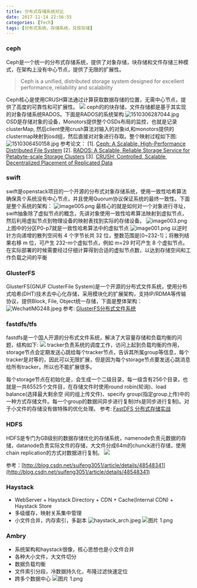 ```yaml
---
title: 分布式存储系统对比
date: 2017-11-14 22:56:55
categories: [Tech]
tags: [分布式系统，存储系统，兑现存储]
---
```

### ceph
Ceph是一个统一的分布式存储系统，提供了对象存储，块存储和文件存储三种模式，在架构上没有中心节点，提供了无限的扩展性。
> Ceph is a unified, distributed storage system designed for excellent performance, reliability and scalability

Ceph核心是使用CRUSH算法通过计算获取数据存储的位置，无需中心节点，提供了高度的可靠性和可扩展性。
![](http://docs.ceph.com/docs/master/_images/stack.png)
ceph的的块存储，文件存储都是基于其实现的对象存储系统RADOS。下面是RADOS的系统架构
![1510306287044.jpg](http://7sbpmg.com1.z0.glb.clouddn.com/blog/images/876E9FA342C9C0341021EDC0E7611B22.jpg?imageView2/0/w/600)
OSD是存储对象的设备，Monotors提供整个OSDs布局的监控，也就是记录clusterMap, 然后client使用crush算法对输入的对象id,和monotors提供的clustermap映射到osd组，然后直接对对象进行存取。整个映射过程如下图:
![1510306450158.jpg](http://7sbpmg.com1.z0.glb.clouddn.com/blog/images/DEA1B39C1679E4428E577CD8555A0AD4.jpg?imageView2/0/w/600)
参考论文：
[1]. [Ceph: A Scalable, High-Performance Distributed File System](https://www.ssrc.ucsc.edu/Papers/weil-osdi06.pdf)
[2]. [RADOS: A Scalable, Reliable Storage Service for Petabyte-scale Storage Clusters](https://ceph.com/wp-content/uploads/2016/08/weil-rados-pdsw07.pdf)
[3]. [CRUSH: Controlled, Scalable, Decentralized Placement of Replicated Data](https://ceph.com/wp-content/uploads/2016/08/weil-crush-sc06.pdf)
### swift
swift是openstack项目的一个开源的分布式对象存储系统，使用一致性哈希算法确保真个系统没有中心节点，并且使用Quorum协议保证系统的最终一致性。下面是整个系统的架构：
![image005.png](http://7sbpmg.com1.z0.glb.clouddn.com/blog/images/AC2D020F9C2A8DF9C6866217D265E57D.png?imageView2/0/w/600)
最核心的就是如何对一个对象进行寻址，swift抽象除了虚拟节点的概念，先讲对象使用一致性哈希算法映射到虚拟节点，然后利用虚拟节点到物理设备的映射表找到实际的存储设备。
![image003.png](http://7sbpmg.com1.z0.glb.clouddn.com/blog/images/B222FF85DEDC4427DE45D2390B9BA1A8.png?imageView2/0/w/600)
上图中的分区P0-p7就是一致性哈希算法中的虚拟节点
![image001.png](http://7sbpmg.com1.z0.glb.clouddn.com/blog/images/C5C82FF2AC2BD1C6E5087E44066B7E75.png?imageView2/0/w/600)
以逆时针方向递增的散列空间有 4 个字节长共 32 位，整数范围是[0~232-1]；将散列结果右移 m 位，可产生 232-m个虚拟节点，例如 m=29 时可产生 8 个虚拟节点。在实际部署的时候需要经过仔细计算得到合适的虚拟节点数，以达到存储空间和工作负载之间的平衡
### GlusterFS
GlusterFS(GNUF ClusterFile System)是一个开源的分布式文件系统，使用分布式哈希(DHT)技术去中心化存储，采用模块化的扩展架构，支持IP/RDMA等传输协议，提供Block, File, Object统一存储，下面是整体架构：
![WechatIMG248.jpeg](http://7sbpmg.com1.z0.glb.clouddn.com/blog/images/D8673B563AC1F588B76B2AAD28F3999E.jpg?imageView2/0/w/600)
参考: [GlusterFS分布式文件系统](http://www.chinacloud.cn/upload/2015-01/15011009251270.pdf)
### fastdfs/tfs
fastdfs是一个国人开源的分布式文件系统，解决了大容量存储和负载均衡的问题，结构如下:
![](http://static.oschina.net/uploads/img/201204/20230218_pNXn.jpg)
tracker负责系统的调度工作，访问上起到负载均衡的作用，storage节点会定期发送心跳给每个tracker节点，告诉其所属group等信息，每个tracker是对等的，因此可以无限扩展，但是因为每个storage节点要发送心跳消息给所有tracker，所以也不能扩展很多。

每个storage节点在初始化是，会生成一个二级目录，每一级含有256个目录，也就是一共65525个文件目，在存储文件时使用round robin(轮询)、load balance(选择最大剩余空 间的组上传文件)、specify group(指定group上传)中的一种方式存储文件。每一个group的数据间异步进行复制(tfs是同步进行复制)。对于小文件的存储没有做特殊的优化处理。
参考: [FastDFS 分布式存储实战](http://7sbpmg.com1.z0.glb.clouddn.com/blog/images/FastDFS.pdf)
### HDFS
HDFS是专门为GB级别的数据存储优化的存储系统，namenode负责元数据的存储，datanode负责实际文件的存储，大文件分成64m的chunck进行存储，使用chain replication的方式对数据进行复制。
![](http://img.blog.csdn.net/20150918165001520)

参考：[http://blog.csdn.net/suifeng3051/article/details/48548341](http://blog.csdn.net/suifeng3051/article/details/48548341)
### Haystack
- WebServer + Haystack Directory + CDN + Cache(Internal CDN) + Haystack Store
- 多级缓存，映射关系集中管理
- 小文件合并，内存索引，多副本
![haystack_arch.jpeg](http://7sbpmg.com1.z0.glb.clouddn.com/blog/images/22537BD9E2E878215589256DE92F4DF7.jpg?imageView2/0/w/600)
![图片 1.png](http://7sbpmg.com1.z0.glb.clouddn.com/blog/images/8BCBA869054800DD24B9D624136E0051.png?imageView2/0/w/600)
### Ambry
- 系统架构和haystack很像，核心思想也是小文件合并
- 各种大小文件，大文件切分
- 数据负载均衡
- 文件索引分段，冷数据持久化，布隆过滤快速定位
- 跨多个数据中心
![图片 1.png](http://7sbpmg.com1.z0.glb.clouddn.com/blog/images/64943ED7F96443B5505E254ABC345E7B.png?imageView2/0/w/600)
